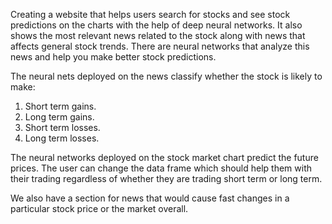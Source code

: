 Creating a website that helps users search for stocks and see stock predictions on the charts with the help of deep neural networks. It also shows the most relevant news related to the stock along with news 
that affects general stock trends. There are neural networks that analyze this news and help you make better stock predictions. 

The neural nets deployed on the news classify whether the stock is likely to make:
1. Short term gains.
2. Long term gains.
3. Short term losses.
4. Long term losses. 

The neural networks deployed on the stock market chart predict the future prices. The user can change the data frame which should help them with their trading regardless of whether they are
trading short term or long term. 

We also have a section for news that would cause fast changes in a particular stock price or the market overall. 
